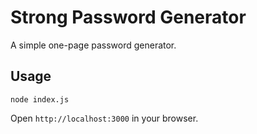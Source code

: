# Strong Password Generator

A simple one-page password generator.

## Usage

```
node index.js
```

Open `http://localhost:3000` in your browser.
